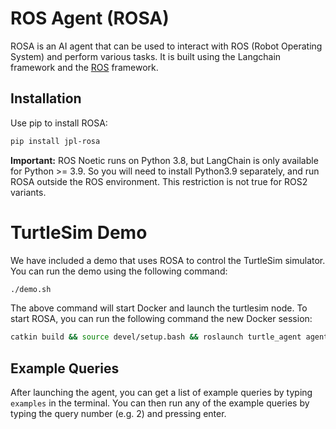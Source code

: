 # ROS Agent (ROSA)

ROSA is an AI agent that can be used to interact with ROS (Robot Operating System) and perform various tasks. 
It is built using the Langchain framework and the [ROS](https://www.ros.org/) framework.

## Installation

Use pip to install ROSA:

```bash
pip install jpl-rosa
```

**Important:** ROS Noetic runs on Python 3.8, but LangChain is only available for Python >= 3.9. So you will
need to install Python3.9 separately, and run ROSA outside the ROS environment. This restriction is not true
for ROS2 variants.


# TurtleSim Demo
We have included a demo that uses ROSA to control the TurtleSim simulator. You can run the demo using the following command:

```bash
./demo.sh
```

The above command will start Docker and launch the turtlesim node. To start ROSA, you can run the following command 
the new Docker session:

```bash
catkin build && source devel/setup.bash && roslaunch turtle_agent agent
```

## Example Queries
After launching the agent, you can get a list of example queries by typing `examples` in the terminal. 
You can then run any of the example queries by typing the query number (e.g. 2) and pressing enter.
